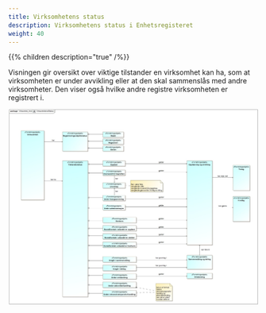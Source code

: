 ```yaml
---
title: Virksomhetens status
description: Virksomhetens status i Enhetsregisteret
weight: 40
---
```


{{% children description="true" /%}}

Visningen gir oversikt over viktige tilstander en virksomhet kan ha, som at virksomheten er under avvikling eller at den skal sammenslås med andre virksomheter. Den viser også hvilke andre registre virksomheten er registrert i.

![VirksomhetensStatus](https://github.com/brreg/informasjonsmodeller/blob/main/enhetsregisteret/forretningsobjektmodeller/virksomhetensStatus.jpg?raw=true)

